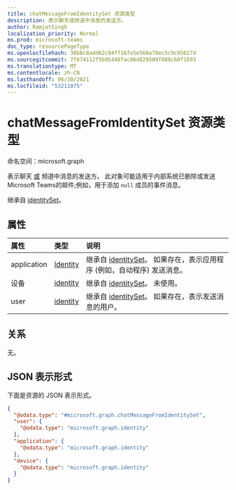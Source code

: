 ```yaml
---
title: chatMessageFromIdentitySet 资源类型
description: 表示聊天或频道中消息的发送方。
author: RamjotSingh
localization_priority: Normal
ms.prod: microsoft-teams
doc_type: resourcePageType
ms.openlocfilehash: 30b8c8add62c94ff16fe5e560a78ec5c9c95627d
ms.sourcegitcommit: 7f674112f5b95446fac86d829509f889c60f1693
ms.translationtype: MT
ms.contentlocale: zh-CN
ms.lasthandoff: 06/30/2021
ms.locfileid: "53211075"
---
```

# <a name="chatmessagefromidentityset-resource-type"></a>chatMessageFromIdentitySet 资源类型

命名空间：microsoft.graph

表示聊天 [或](../resources/chatmessage.md) 频道中消息的发送方。 此对象可能适用于内部系统已删除或发送Microsoft Teams的邮件;例如，用于添加 `null` 成员的事件消息。


继承自 [identitySet](../resources/identityset.md)。

## <a name="properties"></a>属性
|属性|类型|说明|
|:---|:---|:---|
|application|[Identity](../resources/identity.md)|继承自 [identitySet](../resources/identityset.md)。 如果存在，表示应用程序 (例如，自动程序) 发送消息。|
|设备|[identity](../resources/identity.md)|继承自 [identitySet](../resources/identityset.md)。 未使用。|
|user|[identity](../resources/identity.md)|继承自 [identitySet](../resources/identityset.md)。 如果存在，表示发送消息的用户。|

## <a name="relationships"></a>关系
无。

## <a name="json-representation"></a>JSON 表示形式
下面是资源的 JSON 表示形式。
<!-- {
  "blockType": "resource",
  "@odata.type": "microsoft.graph.chatMessageFromIdentitySet"
}
-->
``` json
{
  "@odata.type": "#microsoft.graph.chatMessageFromIdentitySet",
  "user": {
    "@odata.type": "microsoft.graph.identity"
  },
  "application": {
    "@odata.type": "microsoft.graph.identity"
  },
  "device": {
    "@odata.type": "microsoft.graph.identity"
  }
}
```

